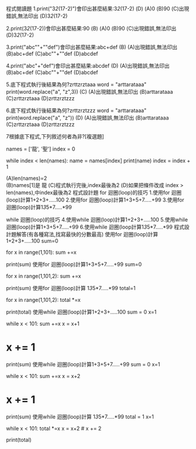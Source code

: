 程式閱讀題
1.print("3*2*(17-2)")會印出甚麼結果:3*2*(17-2)
(D) (A)0   (B)90  (C)出現錯誤,無法印出  (D)3*2*(17-2)

2.print(3*2*(17-2))會印出甚麼結果:90
(B) (A)0   (B)90  (C)出現錯誤,無法印出  (D)3*2*(17-2)

3.print("abc""+""def")會印出甚麼結果:abc+def
(B) (A)出現錯誤,無法印出   (B)abc+def  (C)abc""+""def  (D)abcdef

4.print("abc"+"def")會印出甚麼結果:abcdef
(D) (A)出現錯誤,無法印出   (B)abc+def  (C)abc""+""def  (D)abcdef

5.底下程式執行後結果為何?zrttzrztaaa
word = "arttarataaa"
print(word.replace("a", "z",3))
(C) (A)出現錯誤,無法印出   (B)arttarataaa  (C)zrttzrztaaa (D)zrttzrztzzz

6.底下程式執行後結果為何?zrttzrztzzz
word = "arttarataaa"
print(word.replace("a", "z"))
(D) (A)出現錯誤,無法印出   (B)arttarataaa  (C)zrttzrztaaa (D)zrttzrztzzz

7根據底下程式,下列敘述何者為非?[複選題]

names = ['龍', '聖']
index = 0

while index < len(names):
    name = names[index]
    print(name)
    index = index + 1
    
(A)len(names)=2  
(B)names[1]是 龍 
(C)程式執行完後,index最後為2
(D)如果把條件改成 index > len(names),中index最後為2
程式設計題
for 迴圈(loop)的技巧
1.使用for 迴圈(loop)計算1+2+3+.....100
2.使用for 迴圈(loop)計算1+3+5+7.....+99
3.使用for 迴圈(loop)計算1*3*5*7.....*99

while 迴圈(loop)的技巧
4.使用while 迴圈(loop)計算1+2+3+.....100
5.使用while 迴圈(loop)計算1+3+5+7.....+99
6.使用while 迴圈(loop計算1*3*5*7.....*99
程式設計題解答(有各種寫法,找寫最快的分數最高)
使用for 迴圈(loop)計算1+2+3+.....100
sum=0

for x in range(1,101):
  sum +=x
  
print(sum)
使用for 迴圈(loop)計算1+3+5+7.....+99
sum=0

for x in range(1,101,2):
  sum +=x
  
print(sum)
使用for 迴圈(loop)計算
1*3*5*7.....*99
total=1

for x in range(1,101,2):
  total *=x
  
print(total)
使用while 迴圈(loop)計算1+2+3+.....100
sum = 0
x=1

while x < 101:
  sum +=x
  x = x+1
  # x += 1
  
print(sum)
使用while 迴圈(loop)計算1+3+5+7.....+99
sum = 0
x=1

while x < 101:
  sum +=x
  x = x+2
  # x += 1
  
print(sum)
使用while 迴圈(loop)計算
1*3*5*7.....*99
total = 1
x=1

while x < 101:
  total *=x
  x = x+2     # x += 2
  
print(total)
